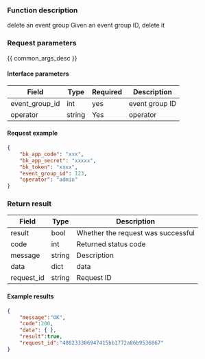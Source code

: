 

### Function description

delete an event group
Given an event group ID, delete it

### Request parameters

{{ common_args_desc }}

#### Interface parameters

| Field | Type | Required | Description |
| -------------- | ------ | ---- | ----------- |
| event_group_id | int | yes | event group ID |
| operator | string | Yes | operator |

#### Request example

```json
{
    "bk_app_code": "xxx",
    "bk_app_secret": "xxxxx",
    "bk_token": "xxxx",
    "event_group_id": 123,
    "operator": "admin"
}
```

### Return result

| Field | Type | Description |
| ---------- | ------ | ------------ |
| result | bool | Whether the request was successful |
| code | int | Returned status code |
| message | string | Description |
| data | dict | data |
| request_id | string | Request ID |

#### Example results

```json
{
    "message":"OK",
    "code":200,
    "data": { },
    "result":true,
    "request_id":"408233306947415bb1772a86b9536867"
}
```
